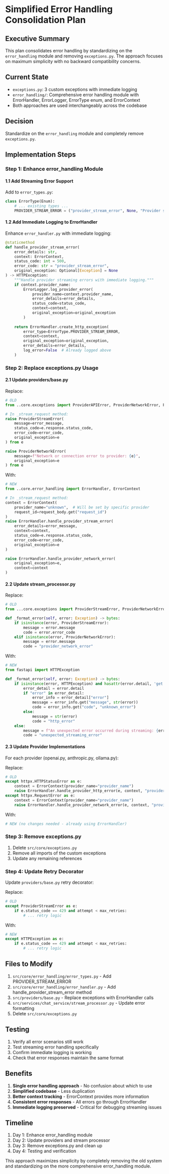 # Simplified Error Handling Consolidation Plan

## Executive Summary

This plan consolidates error handling by standardizing on the `error_handling` module and removing `exceptions.py`. The approach focuses on maximum simplicity with no backward compatibility concerns.

## Current State

- `exceptions.py`: 3 custom exceptions with immediate logging
- `error_handling/`: Comprehensive error handling module with ErrorHandler, ErrorLogger, ErrorType enum, and ErrorContext
- Both approaches are used interchangeably across the codebase

## Decision

Standardize on the `error_handling` module and completely remove `exceptions.py`.

## Implementation Steps

### Step 1: Enhance error_handling Module

#### 1.1 Add Streaming Error Support

Add to `error_types.py`:
```python
class ErrorType(Enum):
    # ... existing types ...
    PROVIDER_STREAM_ERROR = ("provider_stream_error", None, "Provider streaming error: {error_details}")
```

#### 1.2 Add Immediate Logging to ErrorHandler

Enhance `error_handler.py` with immediate logging:
```python
@staticmethod
def handle_provider_stream_error(
    error_details: str,
    context: ErrorContext,
    status_code: int = 500,
    error_code: str = "provider_stream_error",
    original_exception: Optional[Exception] = None
) -> HTTPException:
    """Handle provider streaming errors with immediate logging."""
    if context.provider_name:
        ErrorLogger.log_provider_error(
            provider_name=context.provider_name,
            error_details=error_details,
            status_code=status_code,
            context=context,
            original_exception=original_exception
        )
    
    return ErrorHandler.create_http_exception(
        error_type=ErrorType.PROVIDER_STREAM_ERROR,
        context=context,
        original_exception=original_exception,
        error_details=error_details,
        log_error=False  # Already logged above
    )
```

### Step 2: Replace exceptions.py Usage

#### 2.1 Update providers/base.py

Replace:
```python
# OLD
from ..core.exceptions import ProviderAPIError, ProviderNetworkError, ProviderStreamError

# In _stream_request method:
raise ProviderStreamError(
    message=error_message,
    status_code=e.response.status_code,
    error_code=error_code,
    original_exception=e
) from e

raise ProviderNetworkError(
    message=f"Network or connection error to provider: {e}",
    original_exception=e
) from e
```

With:
```python
# NEW
from ..core.error_handling import ErrorHandler, ErrorContext

# In _stream_request method:
context = ErrorContext(
    provider_name="unknown",  # Will be set by specific provider
    request_id=request_body.get("request_id")
)
raise ErrorHandler.handle_provider_stream_error(
    error_details=error_message,
    context=context,
    status_code=e.response.status_code,
    error_code=error_code,
    original_exception=e
)

raise ErrorHandler.handle_provider_network_error(
    original_exception=e,
    context=context
)
```

#### 2.2 Update stream_processor.py

Replace:
```python
# OLD
from ...core.exceptions import ProviderStreamError, ProviderNetworkError

def _format_error(self, error: Exception) -> bytes:
    if isinstance(error, ProviderStreamError):
        message = error.message
        code = error.error_code
    elif isinstance(error, ProviderNetworkError):
        message = error.message
        code = "provider_network_error"
```

With:
```python
# NEW
from fastapi import HTTPException

def _format_error(self, error: Exception) -> bytes:
    if isinstance(error, HTTPException) and hasattr(error.detail, 'get'):
        error_detail = error.detail
        if "error" in error_detail:
            error_info = error_detail["error"]
            message = error_info.get("message", str(error))
            code = error_info.get("code", "unknown_error")
        else:
            message = str(error)
            code = "http_error"
    else:
        message = f"An unexpected error occurred during streaming: {error}"
        code = "unexpected_streaming_error"
```

#### 2.3 Update Provider Implementations

For each provider (openai.py, anthropic.py, ollama.py):

Replace:
```python
# OLD
except httpx.HTTPStatusError as e:
    context = ErrorContext(provider_name="provider_name")
    raise ErrorHandler.handle_provider_http_error(e, context, "provider_name")
except httpx.RequestError as e:
    context = ErrorContext(provider_name="provider_name")
    raise ErrorHandler.handle_provider_network_error(e, context, "provider_name")
```

With:
```python
# NEW (no changes needed - already using ErrorHandler)
```

### Step 3: Remove exceptions.py

1. Delete `src/core/exceptions.py`
2. Remove all imports of the custom exceptions
3. Update any remaining references

### Step 4: Update Retry Decorator

Update `providers/base.py` retry decorator:

Replace:
```python
# OLD
except ProviderStreamError as e:
    if e.status_code == 429 and attempt < max_retries:
        # ... retry logic
```

With:
```python
# NEW
except HTTPException as e:
    if e.status_code == 429 and attempt < max_retries:
        # ... retry logic
```

## Files to Modify

1. `src/core/error_handling/error_types.py` - Add PROVIDER_STREAM_ERROR
2. `src/core/error_handling/error_handler.py` - Add handle_provider_stream_error method
3. `src/providers/base.py` - Replace exceptions with ErrorHandler calls
4. `src/services/chat_service/stream_processor.py` - Update error formatting
5. Delete `src/core/exceptions.py`

## Testing

1. Verify all error scenarios still work
2. Test streaming error handling specifically
3. Confirm immediate logging is working
4. Check that error responses maintain the same format

## Benefits

1. **Single error handling approach** - No confusion about which to use
2. **Simplified codebase** - Less duplication
3. **Better context tracking** - ErrorContext provides more information
4. **Consistent error responses** - All errors go through ErrorHandler
5. **Immediate logging preserved** - Critical for debugging streaming issues

## Timeline

1. Day 1: Enhance error_handling module
2. Day 2: Update providers and stream processor
3. Day 3: Remove exceptions.py and clean up
4. Day 4: Testing and verification

This approach maximizes simplicity by completely removing the old system and standardizing on the more comprehensive error_handling module.
